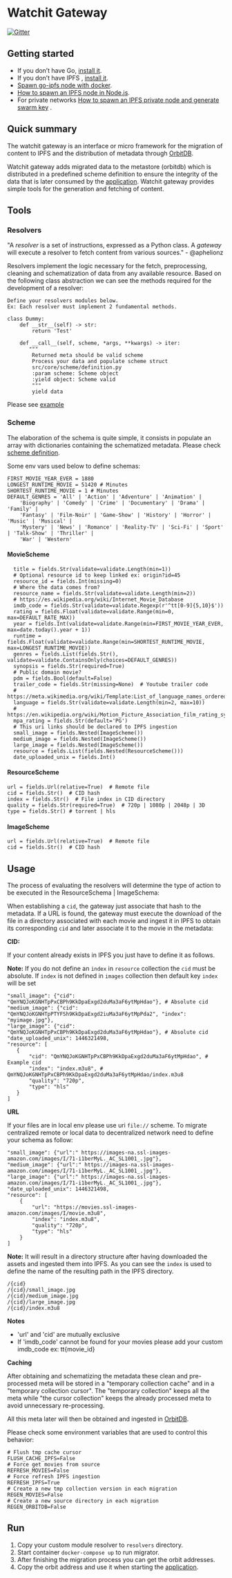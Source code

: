 # Watchit Gateway

[![Gitter](https://badges.gitter.im/watchit-app/community.svg)](https://gitter.im/watchit-app/community?utm_source=badge&utm_medium=badge&utm_campaign=pr-badge)

## Getting started

* If you don’t have Go, [install it](https://golang.org/doc/install).
* If you don’t have IPFS , [install it](https://github.com/ipfs/go-ipfs#install).
* [Spawn go-ipfs node with docker](https://mrh.io/ipfs_docker/).
* [How to spawn an IPFS node in Node.js](https://mrh.io/2018-01-24-pushing-limits-ipfs-orbitdb/).
* For private networks [How to spawn an IPFS private node and generate swarm key](https://mrh.io/ipfs-private-networks/)
  .

## Quick summary

The watchit gateway is an interface or micro framework for the migration of content to IPFS and the distribution of
metadata through [OrbitDB](https://orbitdb.org/).

Watchit gateway adds migrated data to the metastore (orbitdb) which is distributed in a predefined scheme definition to
ensure the integrity of the data that is later consumed by
the [application](https://github.com/ZorrillosDev/watchit-desktop). Watchit gateway provides simple tools for the
generation and fetching of content.

## Tools

### Resolvers

"A _resolver_ is a set of instructions, expressed as a Python class. A _gateway_ will execute a resolver to fetch
content from various sources." - @aphelionz

Resolvers implement the logic necessary for the fetch, preprocessing, cleaning and schematization of data from any
available resource. Based on the following class abstraction we can see the methods required for the development of a
resolver:

~~~~
Define your resolvers modules below.
Ex: Each resolver must implement 2 fundamental methods.

class Dummy:
    def __str__(self) -> str:
        return 'Test'

    def __call__(self, scheme, *args, **kwargs) -> iter:
       """
        Returned meta should be valid scheme
        Process your data and populate scheme struct
        src/core/scheme/definition.py
        :param scheme: Scheme object
        :yield object: Scheme valid
        """
        yield data
~~~~

Please see [example](https://github.com/ZorrillosDev/watchit-gateway/blob/master/resolvers/dummy/dummy.py)

### Scheme

The elaboration of the schema is quite simple, it consists in populate an array with dictionaries containing the
schematized metadata.
Please check [scheme definition](https://github.com/ZorrillosDev/watchit-gateway/blob/master/src/core/scheme/definition.py).


Some env vars used below to define schemas:
```
FIRST_MOVIE_YEAR_EVER = 1880
LONGEST_RUNTIME_MOVIE = 51420 # Minutes
SHORTEST_RUNTIME_MOVIE = 1 # Minutes
DEFAULT_GENRES = 'All' | 'Action' | 'Adventure' | 'Animation' | 
    'Biography' | 'Comedy' | 'Crime' | 'Documentary' | 'Drama' | 'Family' |
    'Fantasy' | 'Film-Noir' | 'Game-Show' | 'History' | 'Horror' | 'Music' | 'Musical' |
    'Mystery' | 'News' | 'Romance' | 'Reality-TV' | 'Sci-Fi' | 'Sport' | 'Talk-Show' | 'Thriller' | 
    'War' | 'Western'  
```

#### MovieScheme

```
  title = fields.Str(validate=validate.Length(min=1))
  # Optional resource id to keep linked ex: origin?id=45
  resource_id = fields.Int(missing=0)
  # Where the data comes from?
  resource_name = fields.Str(validate=validate.Length(min=2))
  # https://es.wikipedia.org/wiki/Internet_Movie_Database
  imdb_code = fields.Str(validate=validate.Regexp(r'^tt[0-9]{5,10}$'))
  rating = fields.Float(validate=validate.Range(min=0, max=DEFAULT_RATE_MAX))
  year = fields.Int(validate=validate.Range(min=FIRST_MOVIE_YEAR_EVER, max=date.today().year + 1))
  runtime = fields.Float(validate=validate.Range(min=SHORTEST_RUNTIME_MOVIE, max=LONGEST_RUNTIME_MOVIE))
  genres = fields.List(fields.Str(), validate=validate.ContainsOnly(choices=DEFAULT_GENRES))
  synopsis = fields.Str(required=True)
  # Public domain movie?
  pdm = fields.Bool(default=False)
  trailer_code = fields.Str(missing=None)  # Youtube trailer code
  # https://meta.wikimedia.org/wiki/Template:List_of_language_names_ordered_by_code
  language = fields.Str(validate=validate.Length(min=2, max=10))
  # https://en.wikipedia.org/wiki/Motion_Picture_Association_film_rating_system
  mpa_rating = fields.Str(default='PG')
  # This uri links should be declared to IPFS ingestion
  small_image = fields.Nested(ImageScheme())
  medium_image = fields.Nested(ImageScheme())
  large_image = fields.Nested(ImageScheme())
  resource = fields.List(fields.Nested(ResourceScheme()))
  date_uploaded_unix = fields.Int()
```

#### ResourceScheme

    url = fields.Url(relative=True)  # Remote file
    cid = fields.Str()  # CID hash 
    index = fields.Str()  # File index in CID directory
    quality = fields.Str(required=True)  # 720p | 1080p | 2048p | 3D
    type = fields.Str() # torrent | hls

#### ImageScheme

    url = fields.Url(relative=True)  # Remote file
    cid = fields.Str()  # CID hash

## Usage

The process of evaluating the resolvers will determine the type of action to be executed in the ResourceSchema |
ImageSchema:

When establishing a `cid`, the gateway just associate that hash to the metadata. If a URL is found, the gateway must
execute the download of the file in a directory associated with each movie and ingest it in IPFS to obtain its
corresponding `cid` and later associate it to the movie in the metadata:

**CID:**

If your content already exists in IPFS you just have to define it as follows.

**Note:** If you do not define an `index` in `resource` collection the `cid` must be absolute.
If `index` is not defined in `images` collection then default key `index` will be set

 ```
"small_image": {"cid": "QmYNQJoKGNHTpPxCBPh9KkDpaExgd2duMa3aF6ytMpHdao"}, # Absolute cid
"medium_image": {"cid": "QmYNQJoKGNHTpPTYFSh9KkDpaExgd2iuMa3aF6ytMpPda2", "index": "myimage.jpg"},
"large_image": {"cid": "QmYNQJoKGNHTpPxCBPh9KkDpaExgd2duMa3aF6ytMpHdao"}, # Absolute cid
"date_uploaded_unix": 1446321498,
"resource": [
    {
        "cid": "QmYNQJoKGNHTpPxCBPh9KkDpaExgd2duMa3aF6ytMpHdao", # Example cid
        "index": "index.m3u8", # QmYNQJoKGNHTpPxCBPh9KkDpaExgd2duMa3aF6ytMpHdao/index.m3u8
        "quality": "720p",
        "type": "hls"
    }
]

```

**URL**

If your files are in local env please use uri `file://` scheme.
To migrate centralized remote or local data to decentralized network need to define your schema as follow:

```
"small_image": {"url":" https://images-na.ssl-images-amazon.com/images/I/71-i1berMyL._AC_SL1001_.jpg"},
"medium_image": {"url":" https://images-na.ssl-images-amazon.com/images/I/71-i1berMyL._AC_SL1001_.jpg"},
"large_image": {"url":" https://images-na.ssl-images-amazon.com/images/I/71-i1berMyL._AC_SL1001_.jpg"},
"date_uploaded_unix": 1446321498,
"resource": [
    {
        "url": "https://movies.ssl-images-amazon.com/images/I/movie.m3u8",
        "index": "index.m3u8", 
        "quality": "720p",
        "type": "hls"
    }
]
```

**Note:** It will result in a directory structure after having downloaded the assets and ingested them into IPFS. As you can see
the `index` is used to define the name of the resulting path in the IPFS directory. 
  
```
/{cid}
/{cid}/small_image.jpg
/{cid}/medium_image.jpg
/{cid}/large_image.jpg
/{cid}/index.m3u8

```

**Notes**

* 'url' and 'cid' are mutually exclusive
* If 'imdb_code' cannot be found for your movies please add your custom imdb_code ex: tt{movie_id}

**Caching**

After obtaining and schematizing the metadata these clean and pre-processed meta will be stored in a "temporary
collection cache" and in a "temporary collection cursor". The "temporary collection" keeps all the meta while 
"the cursor collection" keeps the already processed meta to avoid unnecessary re-processing.


All this meta later will then be obtained and ingested in [OrbitDB](https://orbitdb.org/).

Please check some environment variables that are used to control this behavior:

```
# Flush tmp cache cursor
FLUSH_CACHE_IPFS=False
# Force get movies from source
REFRESH_MOVIES=False
# Force refresh IPFS ingestion
REFRESH_IPFS=True
# Create a new tmp collection version in each migration
REGEN_MOVIES=False
# Create a new source directory in each migration
REGEN_ORBITDB=False
```

## Run

1) Copy your custom module resolver to `resolvers` directory.
2) Start container `docker-compose up` to run migrator.
3) After finishing the migration process you can get the orbit addresses.
4) Copy the orbit address and use it when starting the [application](https://github.com/ZorrillosDev/watchit-desktop).





